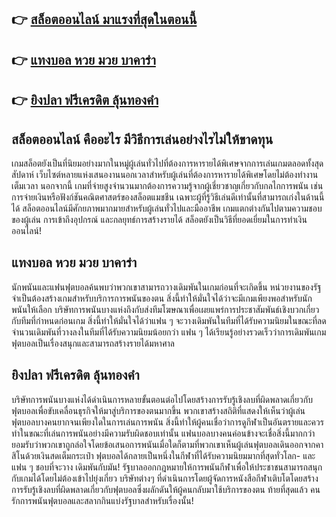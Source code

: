 ## 👉 [สล็อตออนไลน์ มาแรงที่สุดในตอนนี้](https://ufarichth.com/)
## 👉 [แทงบอล หวย มวย บาคาร่า](https://ufarichth.com/)
## 👉 [ยิงปลา ฟรีเครดิต ลุ้นทองคำ](https://ufarichth.com/)

##  สล็อตออนไลน์ คืออะไร มีวิธีการเล่นอย่างไรไม่ให้ขาดทุน

 เกมสล็อตยังเป็นที่นิยมอย่างมากในหมู่ผู้เล่นทั่วไปที่ต้องการหารายได้พิเศษจากการเล่นเกมตลอดทั้งสุดสัปดาห์ เว็บไซต์หลายแห่งเสนองานนอกเวลาสำหรับผู้เล่นที่ต้องการหารายได้พิเศษโดยไม่ต้องทำงานเต็มเวลา นอกจากนี้ เกมที่จ่ายสูงจำนวนมากต้องการความรู้จากผู้เชี่ยวชาญเกี่ยวกับกลไกการพนัน เช่น การจ่ายเงินหรือฟังก์ชันคณิตศาสตร์ของสล็อตแมชชีน เฉพาะผู้ที่รู้วิธีเล่นดีเท่านั้นที่สามารถเก่งในด้านนี้ได้ สล็อตออนไลน์มีศักยภาพมากมายสำหรับผู้เล่นทั่วไปและมืออาชีพ เกมแตกต่างกันไปตามความชอบของผู้เล่น การเข้าถึงอุปกรณ์ และกลยุทธ์การสร้างรายได้ สล็อตยังเป็นวิธีที่ยอดเยี่ยมในการทำเงินออนไลน์!

##  แทงบอล หวย มวย บาคาร่า 

นักพนันและแฟนฟุตบอลค้นพบว่าพวกเขาสามารถวางเดิมพันในเกมก่อนที่จะเกิดขึ้น หน่วยงานของรัฐจำเป็นต้องสร้างเกมสำหรับบริการการพนันของตน สิ่งนี้ทำให้มั่นใจได้ว่าจะมีเกมเพียงพอสำหรับนักพนันให้เลือก บริษัทการพนันบางแห่งถึงกับส่งทีมโฆษณาเพื่อเผยแพร่การประชาสัมพันธ์เชิงบวกเกี่ยวกับทีมที่กำหนดก่อนเกม สิ่งนี้ทำให้มั่นใจได้ว่าแฟน ๆ จะวางเดิมพันในทีมที่ได้รับความนิยมในขณะที่ลดจำนวนเดิมพันที่วางลงในทีมที่ได้รับความนิยมน้อยกว่า แฟน ๆ ได้เรียนรู้อย่างรวดเร็วว่าการเดิมพันเกมฟุตบอลเป็นเรื่องสนุกและสามารถสร้างรายได้มหาศาล


##  ยิงปลา ฟรีเครดิต ลุ้นทองคำ

บริษัทการพนันบางแห่งได้ดำเนินการหลายขั้นตอนต่อไปโดยสร้างการรับรู้เชิงลบที่ผิดพลาดเกี่ยวกับฟุตบอลเพื่อขับเคลื่อนธุรกิจให้มาสู่บริการของตนมากขึ้น พวกเขาสร้างสถิติที่แสดงให้เห็นว่าผู้เล่นฟุตบอลบางคนยากจนเพียงใดในการเล่นการพนัน สิ่งนี้ทำให้ผู้คนเชื่อว่าการดูกีฬาเป็นอันตรายและควรทำในขณะที่เล่นการพนันอย่างมีความรับผิดชอบเท่านั้น แฟนบอลบางคนค่อนข้างจะเชื่อสิ่งนี้มากกว่ายอมรับว่าพวกเขาถูกล่อใจโดยข้อเสนอการพนันเมื่อใดก็ตามที่พวกเขาเห็นผู้เล่นฟุตบอลเดินออกจากคาสิโนด้วยเงินสดเต็มกระเป๋า
ฟุตบอลได้กลายเป็นหนึ่งในกีฬาที่ได้รับความนิยมมากที่สุดทั่วโลก- และแฟน ๆ ชอบที่จะวาง เดิมพันกับมัน! รัฐบาลออกกฎหมายให้การพนันกีฬาเพื่อให้ประชาชนสามารถสนุกกับเกมได้โดยไม่ต้องเข้าไปยุ่งเกี่ยว บริษัทต่างๆ ที่ดำเนินการโดยผู้จัดการหนังสือกีฬาเติบโตโดยสร้างการรับรู้เชิงลบที่ผิดพลาดเกี่ยวกับฟุตบอลซึ่งผลักดันให้ผู้คนกลับมาใช้บริการของตน ท้ายที่สุดแล้ว คนรักการพนันฟุตบอลและสลากกินแบ่งรัฐบาลสำหรับเรื่องนั้น!
